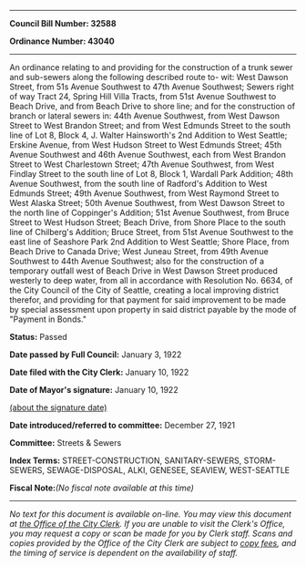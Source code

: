 

********

**Council Bill Number: 32588**
   
**Ordinance Number: 43040**
********

 An ordinance relating to and providing for the construction of a trunk sewer and sub-sewers along the following described route to- wit: West Dawson Street, from 51s Avenue Southwest to 47th Avenue Southwest; Sewers right of way Tract 24, Spring Hill Villa Tracts, from 51st Avenue Southwest to Beach Drive, and from Beach Drive to shore line; and for the construction of branch or lateral sewers in: 44th Avenue Southwest, from West Dawson Street to West Brandon Street; and from West Edmunds Street to the south line of Lot 8, Block 4, J. Walter Hainsworth's 2nd Addition to West Seattle; Erskine Avenue, from West Hudson Street to West Edmunds Street; 45th Avenue Southwest and 46th Avenue Southwest, each from West Brandon Street to West Charlestown Street; 47th Avenue Southwest, from West Findlay Street to the south line of Lot 8, Block 1, Wardall Park Addition; 48th Avenue Southwest, from the south line of Radford's Addition to West Edmunds Street; 49th Avenue Southwest, from West Raymond Street to West Alaska Street; 50th Avenue Southwest, from West Dawson Street to the north line of Coppinger's Addition; 51st Avenue Southwest, from Bruce Street to West Hudson Street; Beach Drive, from Shore Place to the south line of Chilberg's Addition; Bruce Street, from 51st Avenue Southwest to the east line of Seashore Park 2nd Addition to West Seattle; Shore Place, from Beach Drive to Canada Drive; West Juneau Street, from 49th Avenue Southwest to 44th Avenue Southwest; also for the construction of a temporary outfall west of Beach Drive in West Dawson Street produced westerly to deep water, from all in accordance with Resolution No. 6634, of the City Council of the City of Seattle, creating a local improving district therefor, and providing for that payment for said improvement to be made by special assessment upon property in said district payable by the mode of "Payment in Bonds."

**Status:** Passed
   
**Date passed by Full Council:** January 3, 1922
   
**Date filed with the City Clerk:** January 10, 1922
   
**Date of Mayor's signature:** January 10, 1922
   
[(about the signature date)](/~public/approvaldate.htm)
   
   
   
**Date introduced/referred to committee:** December 27, 1921
   
**Committee:** Streets & Sewers
   
   
**Index Terms:** STREET-CONSTRUCTION, SANITARY-SEWERS, STORM-SEWERS, SEWAGE-DISPOSAL, ALKI, GENESEE, SEAVIEW, WEST-SEATTLE

**Fiscal Note:**_(No fiscal note available at this time)_
********

_No text for this document is available on-line. You may view this document at [the Office of the City Clerk](http://www.seattle.gov/leg/clerk/contactUs.htm). If you are unable to visit the Clerk's Office, you may request a copy or scan be made for you by Clerk staff. Scans and copies provided by the Office of the City Clerk are subject to [copy fees](http://clerk.seattle.gov/~public/clerkfees.htm), and the timing of service is dependent on the availability of staff._

